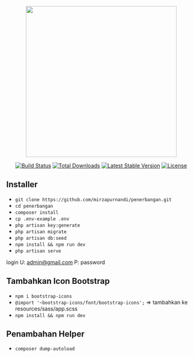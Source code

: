 <p align="center"><a href="https://laravel.com" target="_blank"><img src="https://raw.githubusercontent.com/laravel/art/master/logo-lockup/5%20SVG/2%20CMYK/1%20Full%20Color/laravel-logolockup-cmyk-red.svg" width="400"></a></p>

<p align="center">
    <a href="https://travis-ci.org/laravel/framework"><img src="https://travis-ci.org/laravel/framework.svg" alt="Build Status"></a>
    <a href="https://packagist.org/packages/laravel/framework"><img src="https://img.shields.io/packagist/dt/laravel/framework" alt="Total Downloads"></a>
    <a href="https://packagist.org/packages/laravel/framework"><img src="https://img.shields.io/packagist/v/laravel/framework" alt="Latest Stable Version"></a>
    <a href="https://packagist.org/packages/laravel/framework"><img src="https://img.shields.io/packagist/l/laravel/framework" alt="License"></a>
</p>

## Installer

-   `git clone https://github.com/mirzapurnandi/penerbangan.git`
-   `cd penerbangan`
-   `composer install`
-   `cp .env-example .env`
-   `php artisan key:generate`
-   `php artisan migrate`
-   `php artisan db:seed`
-   `npm install && npm run dev`
-   `php artisan serve`

login
U: admin@gmail.com 
P: password

## Tambahkan Icon Bootstrap
- `npm i bootstrap-icons`
- `@import '~bootstrap-icons/font/bootstrap-icons';` => tambahkan ke resources/sass/app.scss
- `npm install && npm run dev`

## Penambahan Helper
- `composer dump-autoload`
